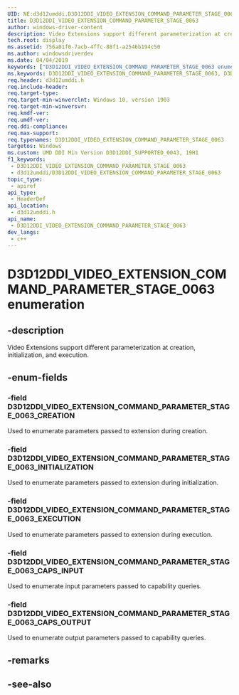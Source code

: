 ```yaml
---
UID: NE:d3d12umddi.D3D12DDI_VIDEO_EXTENSION_COMMAND_PARAMETER_STAGE_0063
title: D3D12DDI_VIDEO_EXTENSION_COMMAND_PARAMETER_STAGE_0063
author: windows-driver-content
description: Video Extensions support different parameterization at creation, initialization, and execution.
tech.root: display
ms.assetid: 756a01f0-7acb-4ffc-88f1-a2546b194c50
ms.author: windowsdriverdev
ms.date: 04/04/2019
keywords: ["D3D12DDI_VIDEO_EXTENSION_COMMAND_PARAMETER_STAGE_0063 enumeration"]
ms.keywords: D3D12DDI_VIDEO_EXTENSION_COMMAND_PARAMETER_STAGE_0063, D3D12DDI_VIDEO_EXTENSION_COMMAND_PARAMETER_STAGE_0063,
req.header: d3d12umddi.h
req.include-header: 
req.target-type: 
req.target-min-winverclnt: Windows 10, version 1903
req.target-min-winversvr: 
req.kmdf-ver: 
req.umdf-ver: 
req.ddi-compliance: 
req.max-support: 
req.typenames: D3D12DDI_VIDEO_EXTENSION_COMMAND_PARAMETER_STAGE_0063
targetos: Windows
ms.custom: UMD DDI Min Version D3D12DDI_SUPPORTED_0043, 19H1
f1_keywords:
 - D3D12DDI_VIDEO_EXTENSION_COMMAND_PARAMETER_STAGE_0063
 - d3d12umddi/D3D12DDI_VIDEO_EXTENSION_COMMAND_PARAMETER_STAGE_0063
topic_type:
 - apiref
api_type:
 - HeaderDef
api_location:
 - d3d12umddi.h
api_name:
 - D3D12DDI_VIDEO_EXTENSION_COMMAND_PARAMETER_STAGE_0063
dev_langs:
 - c++
---
```


# D3D12DDI_VIDEO_EXTENSION_COMMAND_PARAMETER_STAGE_0063 enumeration


## -description

Video Extensions support different parameterization at creation, initialization, and execution.

## -enum-fields

### -field D3D12DDI_VIDEO_EXTENSION_COMMAND_PARAMETER_STAGE_0063_CREATION

Used to enumerate parameters passed to extension during creation.

### -field D3D12DDI_VIDEO_EXTENSION_COMMAND_PARAMETER_STAGE_0063_INITIALIZATION

Used to enumerate parameters passed to extension during initialization.

### -field D3D12DDI_VIDEO_EXTENSION_COMMAND_PARAMETER_STAGE_0063_EXECUTION

Used to enumerate parameters passed to extension during execution.

### -field D3D12DDI_VIDEO_EXTENSION_COMMAND_PARAMETER_STAGE_0063_CAPS_INPUT

Used to enumerate input parameters passed to capability queries.

### -field D3D12DDI_VIDEO_EXTENSION_COMMAND_PARAMETER_STAGE_0063_CAPS_OUTPUT

Used to enumerate output parameters passed to capability queries.

## -remarks

## -see-also

